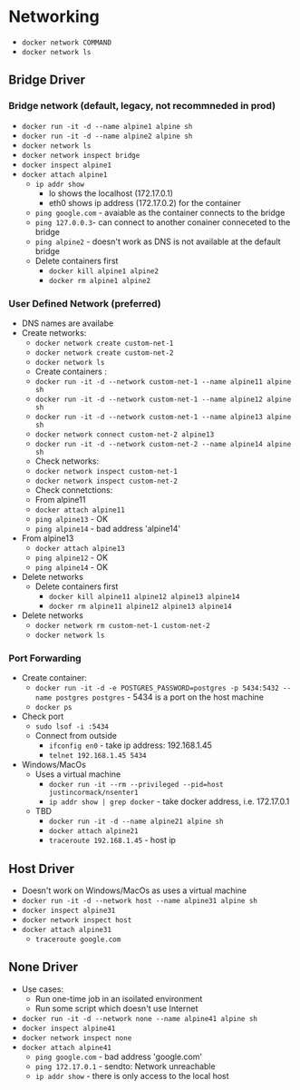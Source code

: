 # Networking

- `docker network COMMAND`
- `docker network ls`

## Bridge Driver

### Bridge network (default, legacy, not recommneded in prod)

- `docker run -it -d --name alpine1 alpine sh`
- `docker run -it -d --name alpine2 alpine sh`
- `docker network ls`
- `docker network inspect bridge`
- `docker inspect alpine1`
- `docker attach alpine1`
  - `ip addr show` 
    - lo shows the localhost (172.17.0.1)
    - eth0 shows ip address (172.17.0.2) for the container
  - `ping google.com` - avaiable as the container connects to the bridge
  - `ping 127.0.0.3`- can connect to another conainer conneceted to the bridge
  - `ping alpine2` - doesn't work as DNS is not available at the default bridge
  - Delete containers first
    - `docker kill alpine1 alpine2`
    - `docker rm alpine1 alpine2`

### User Defined Network (preferred)

  - DNS names are availabe
  - Create networks:
    - `docker network create custom-net-1`
    - `docker network create custom-net-2`
    - `docker network ls`
    - Create containers :
    - `docker run -it -d --network custom-net-1 --name alpine11 alpine sh`
    - `docker run -it -d --network custom-net-1 --name alpine12 alpine sh`
    - `docker run -it -d --network custom-net-1 --name alpine13 alpine sh`
    - `docker network connect custom-net-2 alpine13`
    - `docker run -it -d --network custom-net-2 --name alpine14 alpine sh`
    - Check networks:
    - `docker network inspect custom-net-1`
    - `docker network inspect custom-net-2`
    - Check connetctions:
    - From alpine11
    - `docker attach alpine11`
    - `ping alpine13` - OK
    - `ping alpine14` - bad address 'alpine14'
  - From alpine13
    - `docker attach alpine13`
    - `ping alpine12` - OK
    - `ping alpine14` - OK
  - Delete networks
    - Delete containers first
      - `docker kill alpine11 alpine12 alpine13 alpine14`
      - `docker rm alpine11 alpine12 alpine13 alpine14`
  - Delete networks
    - `docker network rm custom-net-1 custom-net-2`
    - `docker network ls`

### Port Forwarding

  - Create container:
    - `docker run -it -d -e POSTGRES_PASSWORD=postgres -p 5434:5432 --name postgres postgres` - 5434 is a port on the host machine
    - `docker ps`
  - Check port
    - `sudo lsof -i :5434`
    - Connect from outside
      - `ifconfig en0` - take ip address: 192.168.1.45
      - `telnet 192.168.1.45 5434`
  - Windows/MacOs
    - Uses a virtual machine
      - `docker run -it --rm --privileged --pid=host justincormack/nsenter1`
      - `ip addr show | grep docker` - take docker address, i.e. 172.17.0.1
    - TBD
      - `docker run -it -d --name alpine21 alpine sh`
      - `docker attach alpine21`  
      - `traceroute 192.168.1.45` - host ip

## Host Driver

  - Doesn't work on Windows/MacOs as uses a virtual machine
  - `docker run -it -d --network host --name alpine31 alpine sh`
  - `docker inspect alpine31`
  - `docker network inspect host`
  - `docker attach alpine31`
    - `traceroute google.com`

## None Driver

  - Use cases:
    - Run one-time job in an isoilated environment
    - Run some script which doesn't use Internet
  - `docker run -it -d --network none --name alpine41 alpine sh`
  - `docker inspect alpine41`
  - `docker network inspect none`
  - `docker attach alpine41`
    - `ping google.com` - bad address 'google.com'
    - `ping 172.17.0.1` - sendto: Network unreachable
    - `ip addr show` - there is only access to the local host
